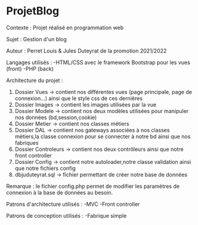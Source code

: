 # ProjetBlog

Contexte : Projet réalisé en programmation web

Sujet : Gestion d'un blog

Auteur : Perret Louis & Jules Duteyrat de la promotion 2021/2022

Langages utilisés : 
	-HTML/CSS avec le framework Bootstrap pour les vues (front)
	-PHP (back)

Architecture du projet :
1. Dossier Vues -> contient nos différentes vues (page principale, page de connexion...) ainsi que le style css de ces dernières
2. Dossier Images -> contient les images utilisées par la vue
3. Dossier Modele -> contient nos deux modèles utilisées pour manipuler nos données (bd,session,cookie)
4. Dossier Metier -> contient nos classes métiers
5. Dossier DAL -> contient nos gateways associées à nos classes métiers,la classe connexion pour se connecter à notre bd ainsi que nos fabriques
6. Dossier Controleurs -> contient nos deux contrôleurs ainsi que notre front controller
7. Dossier Config -> contient notre autoloader,notre classe validation ainsi que notre fichiers config
8. dbjuduteyrat.sql -> fichier permettant de créer notre base de données

Remarque : le fichier config.php permet de modifier les paramètres de connexion à la base de données au besoin.

Patrons d'architecture utilisés : 
	-MVC
	-Front controller

Patrons de conception utilisés :
	-Fabrique simple
